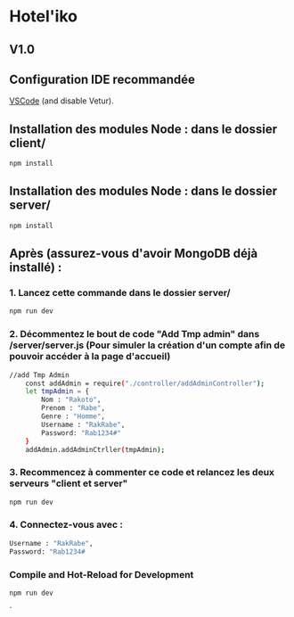 # Hotel'iko

## V1.0

## Configuration IDE recommandée

[VSCode](https://code.visualstudio.com/) (and disable Vetur).


## Installation des modules Node : dans le dossier client/
```sh
npm install
```
## Installation des modules Node : dans le dossier server/
```sh
npm install
```
## Après (assurez-vous d'avoir MongoDB déjà installé) : 
### 1. Lancez cette commande dans le dossier server/
```sh
npm run dev
```
### 2. Décommentez le bout de code "Add Tmp admin" dans /server/server.js (Pour simuler la création d'un compte afin de pouvoir accéder à la page d'accueil)
```sh
//add Tmp Admin
    const addAdmin = require("./controller/addAdminController");
    let tmpAdmin = {
        Nom : "Rakoto",
        Prenom : "Rabe",
        Genre : "Homme",
        Username : "RakRabe",
        Password: "Rab1234#"
    } 
    addAdmin.addAdminCtrller(tmpAdmin);
```
### 3. Recommencez à commenter ce code et relancez les deux serveurs "client et server"
```sh
npm run dev
```
### 4. Connectez-vous avec : 
```sh
Username : "RakRabe",
Password: "Rab1234#
```
### Compile and Hot-Reload for Development

```sh
npm run dev
```
`
